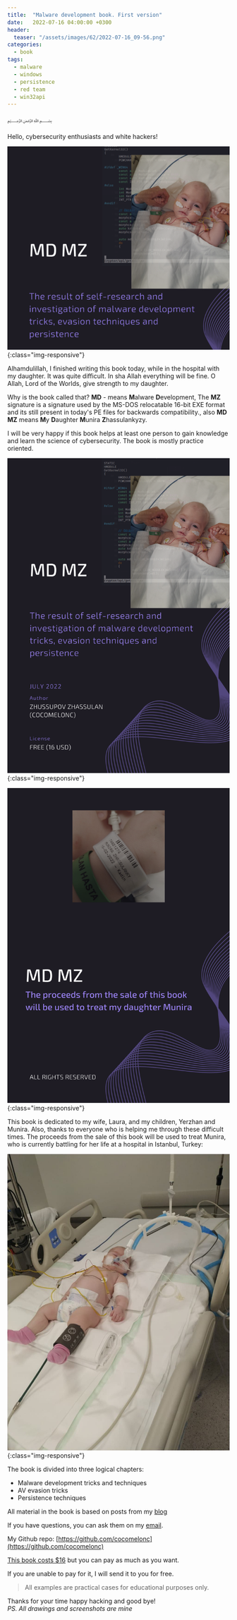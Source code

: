 ```yaml
---
title:  "Malware development book. First version"
date:   2022-07-16 04:00:00 +0300
header:
  teaser: "/assets/images/62/2022-07-16_09-56.png"
categories:
  - book
tags:
  - malware
  - windows
  - persistence
  - red team
  - win32api
---
```


﷽

Hello, cybersecurity enthusiasts and white hackers!

![book](/assets/images/62/2022-07-16_09-56.png){:class="img-responsive"}    

Alhamdulillah, I finished writing this book today, while in the hospital with my daughter. It was quite difficult. In sha Allah everything will be fine. O Allah, Lord of the Worlds, give strength to my daughter.        

Why is the book called that? **MD** - means **M**alware **D**evelopment, The **MZ** signature is a signature used by the MS-DOS relocatable 16-bit EXE format and its still present in today's PE files for backwards compatibility., also **MD MZ** means **M**y **D**aughter **M**unira **Z**hassulankyzy.    

I will be very happy if this book helps at least one person to gain knowledge and learn the science of cybersecurity. The book is mostly practice oriented.     

![book](/assets/images/62/MDMZ1_1.png){:class="img-responsive"}    

![book](/assets/images/62/MDMZ2.png){:class="img-responsive"}    

This book is dedicated to my wife, Laura, and my children, Yerzhan and Munira. Also, thanks to everyone who is helping me through these difficult times. The proceeds from the sale of this book will be used to treat Munira, who is currently battling for her life at a hospital in Istanbul, Turkey:    

![Munira](/assets/images/62/photo_2022-07-14_14-28-56.jpg){:class="img-responsive"}    

The book is divided into three logical chapters:    
- Malware development tricks and techniques    
- AV evasion tricks    
- Persistence techniques    

All material in the book is based on posts from my [blog](https://cocomelonc.github.io/)    

If you have questions, you can ask them on my [email](mailto:cocomelonkz@gmail.com).    

My Github repo: [https://github.com/cocomelonc](https://github.com/cocomelonc)    

[This book costs $16](https://paypal.me/cocomelonc/16) but you can pay as much as you want.    

If you are unable to pay for it, I will send it to you for free.    

> All examples are practical cases for educational purposes only.         

Thanks for your time happy hacking and good bye!   
*PS. All drawings and screenshots are mine*
